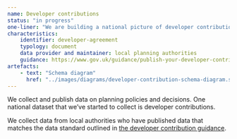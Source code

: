 ```yaml
---
name: Developer contributions
status: "in progress"
one-liner: "We are building a national picture of developer contributions, including Section 106 and CIL contributions"
characteristics:
    identifier: developer-agreement
    typology: document
    data provider and maintainer: local planning authorities
    guidance: https://www.gov.uk/guidance/publish-your-developer-contributions-data
artefacts:
    - text: "Schema diagram"
      href: "../images/diagrams/developer-contribution-schema-diagram.svg"
---
```


We collect and publish data on planning policies and decisions. One national dataset that we’ve started to collect is developer contributions.

We collect data from local authorities who have published data that matches the data standard outlined in [the developer contribution guidance](https://www.gov.uk/guidance/publish-your-developer-contributions-data).
